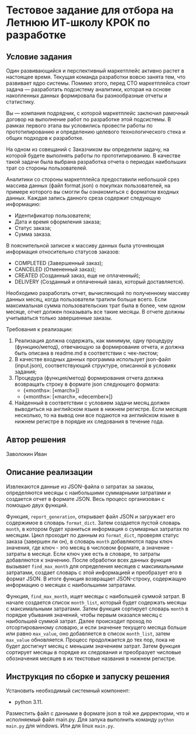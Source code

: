 # Тестовое задание для отбора на Летнюю ИТ-школу КРОК по разработке

## Условие задания
Один развивающийся и перспективный маркетплейс активно растет в настоящее время. Текущая команда разработки вовсю занята тем, что развивает ядро системы. Помимо этого, перед CTO маркетплейса стоит задача — разработать подсистему аналитики, которая на основе накопленных данных формировала бы разнообразные отчеты и статистику.

Вы — компания подрядчик, с которой маркетплейс заключил рамочный договор на выполнение работ по разработке этой подсистемы. В рамках первого этапа вы условились провести работы по прототипированию и определению целевого технологического стека и общих подходов к разработке.

На одном из совещаний с Заказчиком вы определили задачу, на которой будете выполнять работы по прототипированию. В качестве такой задачи была выбрана разработка отчета о периодах наибольших трат со стороны пользователей.

Аналитики со стороны маркетплейса предоставили небольшой срез массива данных (файл format.json) о покупках пользователей, на примере которого вы смогли бы ознакомиться с форматом входных данных. Каждая запись данного среза содержит следующую информацию:
- Идентификатор пользователя;
- Дата и время оформления заказа;
- Статус заказа;
- Сумма заказа.

В пояснительной записке к массиву данных была уточняющая информация относительно статусов заказов:
- COMPLETED (Завершенный заказ);
- CANCELED (Отмененный заказ);
- CREATED (Созданный заказ, еще не оплаченный);
- DELIVERY (Созданный и оплаченный заказ, который доставляется).

Необходимо разработать отчет, вычисляющий по полученному массиву данных месяц, когда пользователи тратили больше всего. Если максимальная сумма пользовательских трат была в более, чем одном месяце, отчет должен показывать все такие месяцы. В отчете должны учитываться только завершенные заказы.

Требования к реализации:
1. Реализация должна содержать, как минимум, одну процедуру (функцию/метод), отвечающую за формирование отчета, и должна быть описана в readme.md в соответствии с чек-листом;
2. В качестве входных данных программа использует json-файл (input.json), соответствующий структуре, описанной в условиях задания;
3. Процедура (функция/метод) формирования отчета должна возвращать строку в формате json следующего формата:
   - {«months»: [«march»]} 
   - {«months»: [«march», «december»]}
4. Найденный в соответствии с условием задачи месяц должен выводиться на английском языке в нижнем регистре. Если месяцев несколько, то на вывод они все подаются на английском языке в нижнем регистре в порядке их следования в течение года.

## Автор решения
Заволокин Иван
## Описание реализации
Извлекаются данные из JSON-файла о затратах за заказы, определяются месяцы с наибольшими суммарными затратами и создается отчет в формате JSON. Весь процесс организован с помощью двух функций.

Функция, `report_generation`, открывает файл JSON и загружает его содержимое в словарь `format_dict`. Затем создается пустой словарь `month`, в котором будет храниться информация о суммарных затратах по месяцам. Цикл проходит по данным из `format_dict`, проверяя статус заказа (завершен ли он), в словарь  `month` добавляются пары ключ значения, где ключ - это месяц в числовом формате, а значение - затраты в месяце. Если ключ уже есть в словаре, то затраты добавляются к значению. После обработки всех данных функция вызывает `find_max_month` для определения месяцев с максимальными затратами, создает словарь с этой информацией и преобразует его в формат JSON. В итоге функция возвращает JSON-строку, содержащую информацию о месяцах с наибольшими затратами.

Функция, `find_max_month`, ищет месяцы с наибольшей суммой затрат. В начале создается список `month_list`, который будет содержать месяцы с максимальными затратами. Затем функция сортирует словарь `month` в порядке убывания значений, чтобы первым оказался месяц с наибольшей суммой затрат. Далее происходит проход по отсортированному словарю, и если значение текущего месяца больше или равно `max_value`, оно добавляется в список `month_list`, затем `max_value` обновляется. Процесс продолжается до тех пор, пока не будет достигнут месяц с меньшим значением затрат. Затем функция сортирует месяцы в порядке их следования и преобразует числовые обозначения месяцев в их текстовые названия в нижнем регистре.



## Инструкция по сборке и запуску решения
Установить необходимый системный компонент:
   - python 3.11.
   
Разместить файл с данными в формате json в той же дирректории, что и исполняемый файл main.py.
Для запука выполнить команду `python main.py` для windows. Или для linux `main.py`.
